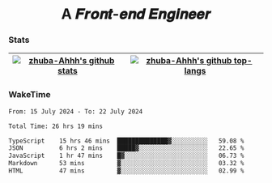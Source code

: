 <h1 align="center">A 𝑭𝒓𝒐𝒏𝒕-𝒆𝒏𝒅 𝑬𝒏𝒈𝒊𝒏𝒆𝒆𝒓</h1>

### Stats

| <a href="https://github.com/zhuba-Ahhh"><img align="center" src="https://github-readme-stats.vercel.app/api?username=zhuba-Ahhh&hide_title=true&hide_border=true&show_icons=trueline_height=21&text_color=000&icon_color=000&bg_color=0,ea6161,ffc64d,fffc4d,52fa5a&theme=graywhite" alt="zhuba-Ahhh's github stats" /> </a> | <a href="https://github.com/zhuba-Ahhh"><img align="center" src="https://github-readme-stats.vercel.app/api/top-langs/?username=zhuba-Ahhh&hide_title=true&hide_border=true&layout=compact&hide_border=true&show_icons=trueline_height=40&text_color=000&icon_color=000&bg_color=0,ea6161,ffc64d,fffc4d,52fa5a&theme=graywhite&langs_count=6" alt="zhuba-Ahhh's github top-langs"/> </a> |
| ------------- | ------------- |

### WakeTime

<!--START_SECTION:waka-->

```txt
From: 15 July 2024 - To: 22 July 2024

Total Time: 26 hrs 19 mins

TypeScript    15 hrs 46 mins  ██████████████▓░░░░░░░░░░   59.08 %
JSON          6 hrs 2 mins    █████▓░░░░░░░░░░░░░░░░░░░   22.65 %
JavaScript    1 hr 47 mins    █▓░░░░░░░░░░░░░░░░░░░░░░░   06.73 %
Markdown      53 mins         ▓░░░░░░░░░░░░░░░░░░░░░░░░   03.32 %
HTML          47 mins         ▓░░░░░░░░░░░░░░░░░░░░░░░░   02.99 %
```

<!--END_SECTION:waka-->
